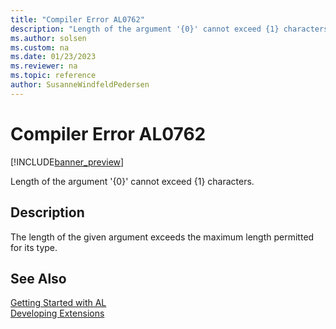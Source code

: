 ```yaml
---
title: "Compiler Error AL0762"
description: "Length of the argument '{0}' cannot exceed {1} characters."
ms.author: solsen
ms.custom: na
ms.date: 01/23/2023
ms.reviewer: na
ms.topic: reference
author: SusanneWindfeldPedersen
---
```

[//]: # (START>DO_NOT_EDIT)
[//]: # (IMPORTANT:Do not edit any of the content between here and the END>DO_NOT_EDIT.)
[//]: # (Any modifications should be made in the .xml files in the ModernDev repo.)
# Compiler Error AL0762

[!INCLUDE[banner_preview](../includes/banner_preview.md)]

Length of the argument '{0}' cannot exceed {1} characters.


## Description
The length of the given argument exceeds the maximum length permitted for its type.  

[//]: # (IMPORTANT: END>DO_NOT_EDIT)
## See Also  
[Getting Started with AL](../devenv-get-started.md)  
[Developing Extensions](../devenv-dev-overview.md)  